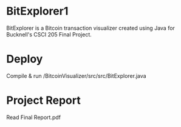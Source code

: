 # BitExplorer1
BitExplorer is a Bitcoin transaction visualizer created using Java for Bucknell's CSCI 205 Final Project.
# Deploy
Compile & run /BitcoinVisualizer/src/src/BitExplorer.java
# Project Report

Read Final Report.pdf
